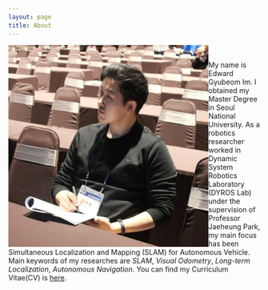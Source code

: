 ```yaml
---
layout: page
title: About
---
```


<img src="/assets/edward.jpg" width="400" align="left" /> <br/>

My name is Edward Gyubeom Im. I obtained my Master Degree in Seoul National University. As a robotics researcher worked in Dynamic System Robotics Laboratory (DYROS Lab) under the supervision of Professor Jaeheung Park, my main focus has been Simultaneous Localization and Mapping (SLAM) for Autonomous Vehicle. Main keywords of my researches are *SLAM*, *Visual Odometry*, *Long-term Localization*, *Autonomous Navigation*. You can find my Curriculum Vitae(CV) is [here](/assets/cv.pdf). 

